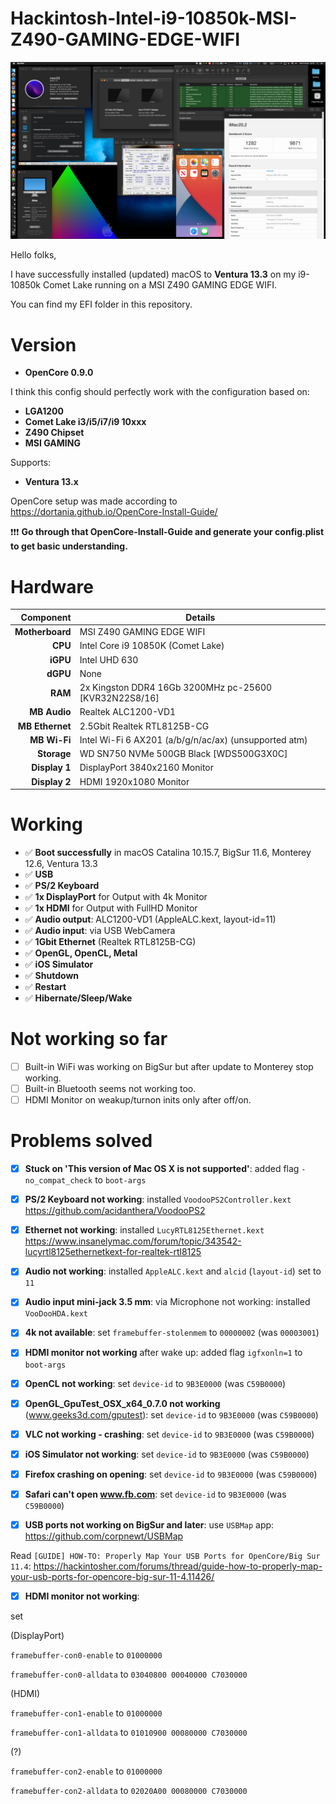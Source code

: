 # Hackintosh-Intel-i9-10850k-MSI-Z490-GAMING-EDGE-WIFI

![About this mac](Images/04.Ventura-13.3.png)

Hello folks,

I have successfully installed (updated) macOS to **Ventura 13.3** on my i9-10850k Comet Lake running on a MSI Z490 GAMING EDGE WIFI.

You can find my EFI folder in this repository.

# Version
- **OpenCore 0.9.0**

I think this config should perfectly work with the configuration based on:
- **LGA1200**
- **Comet Lake i3/i5/i7/i9 10xxx**
- **Z490 Chipset**
- **MSI GAMING**

Supports:
- **Ventura 13.x**

OpenCore setup was made according to
https://dortania.github.io/OpenCore-Install-Guide/

❗❗❗ **Go through that OpenCore-Install-Guide and generate your config.plist to get basic understanding.**

# Hardware

Component       | Details                                                       
---------------:|-------------------------------------------------------------- 
**Motherboard** | MSI Z490 GAMING EDGE WIFI
**CPU**         | Intel Core i9 10850K (Comet Lake)      
**iGPU**        | Intel UHD 630
**dGPU**        | None
**RAM**         | 2x Kingston DDR4 16Gb 3200MHz pc-25600 [KVR32N22S8/16]
**MB Audio**    | Realtek ALC1200-VD1
**MB Ethernet** | 2.5Gbit Realtek RTL8125B-CG
**MB Wi-Fi**    | Intel Wi-Fi 6 AX201 (a/b/g/n/ac/ax) (unsupported atm)
**Storage**     | WD SN750 NVMe 500GB Black [WDS500G3X0C]
**Display 1**   | DisplayPort 3840x2160 Monitor
**Display 2**   | HDMI 1920x1080 Monitor

# Working
- ✅ **Boot successfully** in macOS Catalina 10.15.7, BigSur 11.6, Monterey 12.6, Ventura 13.3
- ✅ **USB**
- ✅ **PS/2 Keyboard**
- ✅ **1x DisplayPort** for Output with 4k Monitor
- ✅ **1x HDMI** for Output with FullHD Monitor
- ✅ **Audio output**: ALC1200-VD1 (AppleALC.kext, layout-id=11)
- ✅ **Audio input**: via USB WebCamera
- ✅ **1Gbit Ethernet** (Realtek RTL8125B-CG)
- ✅ **OpenGL, OpenCL, Metal**
- ✅ **iOS Simulator**
- ✅ **Shutdown**
- ✅ **Restart**
- ✅ **Hibernate/Sleep/Wake**

# Not working so far
- [ ] Built-in WiFi was working on BigSur but after update to Monterey stop working.
- [ ] Built-in Bluetooth seems not working too.
- [ ] HDMI Monitor on weakup/turnon inits only after off/on.

# Problems solved
- [x] **Stuck on 'This version of Mac OS X is not supported'**: added flag ```-no_compat_check``` to ```boot-args```
- [x] **PS/2 Keyboard not working**: installed ```VoodooPS2Controller.kext``` https://github.com/acidanthera/VoodooPS2
- [x] **Ethernet not working**: installed ```LucyRTL8125Ethernet.kext``` https://www.insanelymac.com/forum/topic/343542-lucyrtl8125ethernetkext-for-realtek-rtl8125
- [x] **Audio not working**: installed ```AppleALC.kext``` and ```alcid``` (```layout-id```) set to ```11```
- [x] **Audio input mini-jack 3.5 mm**: via Microphone not working: installed ```VooDooHDA.kext```
- [x] **4k not available**: set ```framebuffer-stolenmem``` to ```00000002``` (was ```00003001```)
- [x] **HDMI monitor not working** after wake up: added flag ```igfxonln=1``` to ```boot-args```

- [x] **OpenCL not working**: set ```device-id``` to ```9B3E0000``` (was ```C59B0000```)
- [x] **OpenGL_GpuTest_OSX_x64_0.7.0 not working** (www.geeks3d.com/gputest): set ```device-id``` to ```9B3E0000``` (was ```C59B0000```)
- [x] **VLC not working - crashing**: set ```device-id``` to ```9B3E0000``` (was ```C59B0000```)
- [x] **iOS Simulator not working**: set ```device-id``` to ```9B3E0000``` (was ```C59B0000```)
- [x] **Firefox crashing on opening**: set ```device-id``` to ```9B3E0000``` (was ```C59B0000```)
- [x] **Safari can't open www.fb.com**: set ```device-id``` to ```9B3E0000``` (was ```C59B0000```)
- [x] **USB ports not working on BigSur and later**: 
use ```USBMap``` app:
https://github.com/corpnewt/USBMap

Read ```[GUIDE] HOW-TO: Properly Map Your USB Ports for OpenCore/Big Sur 11.4```:
https://hackintosher.com/forums/thread/guide-how-to-properly-map-your-usb-ports-for-opencore-big-sur-11-4.11426/

- [x] **HDMI monitor not working**: 

set 

(DisplayPort)

```framebuffer-con0-enable``` to ```01000000```

```framebuffer-con0-alldata``` to ```03040800 00040000 C7030000```

(HDMI)

```framebuffer-con1-enable``` to ```01000000```

```framebuffer-con1-alldata``` to ```01010900 00080000 C7030000```

(?)

```framebuffer-con2-enable``` to ```01000000```

```framebuffer-con2-alldata``` to ```02020A00 00080000 C7030000```
